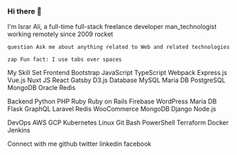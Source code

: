 ### Hi there 👋





I'm Israr Ali, a full-time full-stack freelance developer man_technologist working remotely since 2009 rocket

    question Ask me about anything related to Web and related technologies

    zap Fun fact: I use tabs over spaces


My Skill Set
Frontend
Bootstrap JavaScript TypeScript Webpack Express.js Vue.js Nuxt JS React Gatsby D3.js
Database
MySQL Maria DB PostgreSQL MongoDB Oracle Redis
	
Backend
Python PHP Ruby Ruby on Rails Firebase WordPress Maria DB Flask GraphQL Laravel Redis WooCommerce MongoDB Django Node.js
	
DevOps
AWS GCP Kubernetes Linux Git Bash PowerShell Terraform Docker Jenkins

Connect with me
github twitter linkedin facebook 
